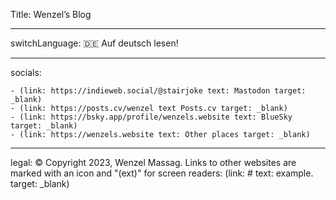 Title: Wenzel’s Blog

----

switchLanguage: 🇩🇪 Auf deutsch lesen!

----

socials:

	- (link: https://indieweb.social/@stairjoke text: Mastodon target: _blank)
	- (link: https://posts.cv/wenzel text Posts.cv target: _blank)
	- (link: https://bsky.app/profile/wenzels.website text: BlueSky target: _blank)
	- (link: https://wenzels.website text: Other places target: _blank)

----

legal: © Copyright 2023, Wenzel Massag. Links to other websites are marked with an icon and "(ext)" for screen readers: (link: # text: example. target: _blank)
